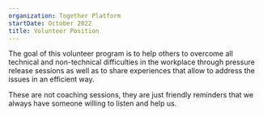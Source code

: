 ```yaml
---
organization: Together Platform
startDate: October 2022
title: Volunteer Position
---
```


The goal of this volunteer program is to help others to overcome all technical and non-technical difficulties in the workplace through pressure release sessions as well as to share experiences that allow to address the issues in an efficient way.

These are not coaching sessions, they are just friendly reminders that we always have someone willing to listen and help us.
